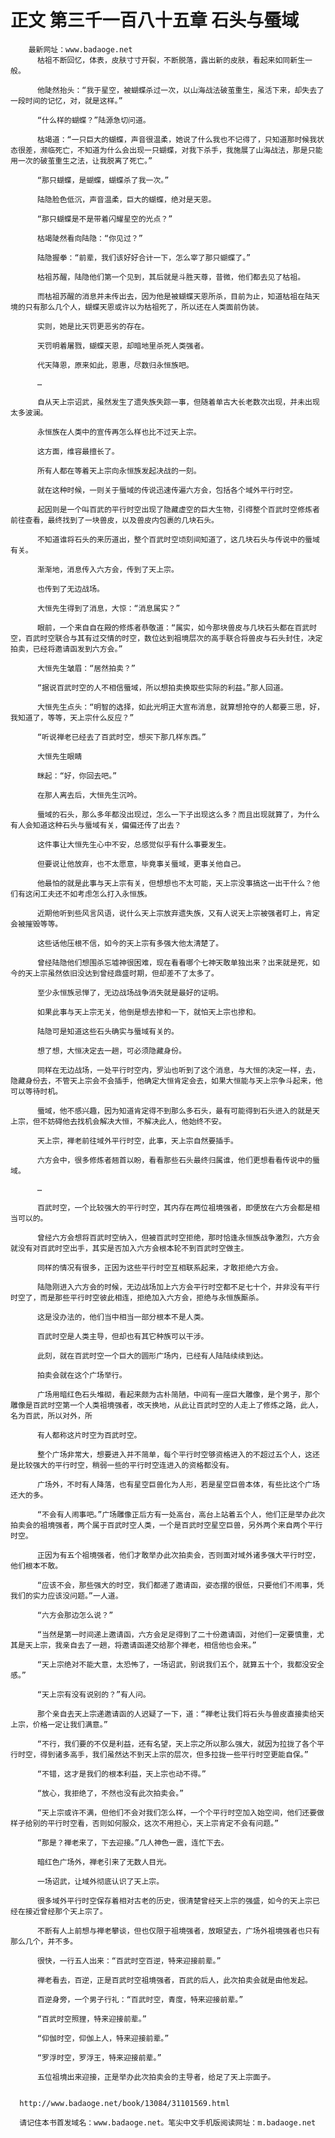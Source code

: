 # 正文 第三千一百八十五章 石头与蜃域
        最新网址：www.badaoge.net
          枯祖不断回忆，体表，皮肤寸寸开裂，不断脱落，露出新的皮肤，看起来如同新生一般。
      
          他陡然抬头：“我于星空，被蝴蝶杀过一次，以山海战法破茧重生，虽活下来，却失去了一段时间的记忆，对，就是这样。”
      
          “什么样的蝴蝶？”陆源急切问道。
      
          枯竭道：“一只巨大的蝴蝶，声音很温柔，她说了什么我也不记得了，只知道那时候我状态很差，濒临死亡，不知道为什么会出现一只蝴蝶，对我下杀手，我施展了山海战法，那是只能用一次的破茧重生之法，让我脱离了死亡。”
      
          “那只蝴蝶，是蝴蝶，蝴蝶杀了我一次。”
      
          陆隐脸色低沉，声音温柔，巨大的蝴蝶，绝对是天恩。
      
          “那只蝴蝶是不是带着闪耀星空的光点？”
      
          枯竭陡然看向陆隐：“你见过？”
      
          陆隐握拳：“前辈，我们该好好合计一下，怎么宰了那只蝴蝶了。”
      
          枯祖苏醒，陆隐他们第一个见到，其后就是斗胜天尊，昔微，他们都去见了枯祖。
      
          而枯祖苏醒的消息并未传出去，因为他是被蝴蝶天恩所杀，目前为止，知道枯祖在陆天境的只有那么几个人，蝴蝶天恩或许以为枯祖死了，所以还在人类面前伪装。
      
          实则，她是比天罚更恶劣的存在。
      
          天罚明着屠戮，蝴蝶天恩，却暗地里杀死人类强者。
      
          代天降恩，原来如此，恩惠，尽数归永恒族吧。
      
          …
      
          自从天上宗诏武，虽然发生了遗失族失踪一事，但随着单古大长老数次出现，并未出现太多波澜。
      
          永恒族在人类中的宣传再怎么样也比不过天上宗。
      
          这方面，维容最擅长了。
      
          所有人都在等着天上宗向永恒族发起决战的一刻。
      
          就在这种时候，一则关于蜃域的传说迅速传遍六方会，包括各个域外平行时空。
      
          起因则是一个叫百武的平行时空出现了隐藏虚空的巨大生物，引得整个百武时空修炼者前往查看，最终找到了一块兽皮，以及兽皮内包裹的几块石头。
      
          不知道谁将石头的来历道出，整个百武时空顷刻间知道了，这几块石头与传说中的蜃域有关。
      
          渐渐地，消息传入六方会，传到了天上宗。
      
          也传到了无边战场。
      
          大恒先生得到了消息，大惊：“消息属实？”
      
          眼前，一个来自自在殿的修炼者恭敬道：“属实，如今那块兽皮与几块石头都在百武时空，百武时空联合与其有过交情的时空，数位达到祖境层次的高手联合将兽皮与石头封住，决定拍卖，已经将邀请函发到六方会。”
      
          大恒先生皱眉：“居然拍卖？”
      
          “据说百武时空的人不相信蜃域，所以想拍卖换取些实际的利益。”那人回道。
      
          大恒先生点头：“明智的选择，如此光明正大宣布消息，就算想抢夺的人都要三思，好，我知道了，等等，天上宗什么反应？”
      
          “听说禅老已经去了百武时空，想买下那几样东西。”
      
          大恒先生眼睛
      
          眯起：“好，你回去吧。”
      
          在那人离去后，大恒先生沉吟。
      
          蜃域的石头，那么多年都没出现过，怎么一下子出现这么多？而且出现就算了，为什么有人会知道这种石头与蜃域有关，偏偏还传了出去？
      
          这件事让大恒先生心中不安，总感觉似乎有什么事要发生。
      
          但要说让他放弃，也不太愿意，毕竟事关蜃域，更事关他自己。
      
          他最怕的就是此事与天上宗有关，但想想也不太可能，天上宗没事搞这一出干什么？他们有这闲工夫还不如考虑怎么打入永恒族。
      
          近期他听到些风言风语，说什么天上宗放弃遗失族，又有人说天上宗被强者盯上，肯定会被摧毁等等。
      
          这些话他压根不信，如今的天上宗有多强大他太清楚了。
      
          曾经陆隐他们想围杀忘墟神很困难，现在看看哪个七神天敢单独出来？出来就是死，如今的天上宗虽然依旧没达到曾经鼎盛时期，但却差不了太多了。
      
          至少永恒族忌惮了，无边战场战争消失就是最好的证明。
      
          如果此事与天上宗无关，他倒是想去掺和一下，就怕天上宗也掺和。
      
          陆隐可是知道这些石头确实与蜃域有关的。
      
          想了想，大恒决定去一趟，可必须隐藏身份。
      
          同样在无边战场，一处平行时空内，罗汕也听到了这个消息，与大恒的决定一样，去，隐藏身份去，不管天上宗会不会插手，他确定大恒肯定会去，如果大恒能与天上宗争斗起来，他可以等待时机。
      
          蜃域，他不感兴趣，因为知道肯定得不到那么多石头，最有可能得到石头进入的就是天上宗，但不妨碍他去找机会解决大恒，不解决此人，他始终不安。
      
          天上宗，禅老前往域外平行时空，此事，天上宗自然要插手。
      
          六方会中，很多修炼者翘首以盼，看看那些石头最终归属谁，他们更想看看传说中的蜃域。
      
          …
      
          百武时空，一个比较强大的平行时空，其内存在两位祖境强者，即便放在六方会都是相当可以的。
      
          曾经六方会想将百武时空纳入，但被百武时空拒绝，那时恰逢永恒族战争激烈，六方会就没有对百武时空出手，其实是否加入六方会根本轮不到百武时空做主。
      
          同样的情况有很多，正因为这些平行时空互相联系起来，才敢拒绝六方会。
      
          陆隐刚进入六方会的时候，无边战场加上六方会平行时空都不足七十个，并非没有平行时空了，而是那些平行时空彼此相连，拒绝加入六方会，拒绝与永恒族厮杀。
      
          这是没办法的，他们当中相当一部分根本不是人类。
      
          百武时空是人类主导，但却也有其它种族可以干涉。
      
          此刻，就在百武时空一个巨大的圆形广场内，已经有人陆陆续续到达。
      
          拍卖会就在这个广场举行。
      
          广场用暗红色石头堆砌，看起来颇为古朴简陋，中间有一座巨大雕像，是个男子，那个雕像是百武时空第一个人类祖境强者，改天换地，从此让百武时空的人走上了修炼之路，此人，名为百武，所以对外，所
      
          有人都称这片时空为百武时空。
      
          整个广场非常大，想要进入并不简单，每个平行时空够资格进入的不超过五个人，这还是比较强大的平行时空，稍弱一些的平行时空连进入的资格都没有。
      
          广场外，不时有人降落，也有星空巨兽化为人形，若是星空巨兽本体，有些比这个广场还大的多。
      
          “不会有人闹事吧。”广场雕像正后方有一处高台，高台上站着五个人，他们正是举办此次拍卖会的祖境强者，两个属于百武时空人类，一个是百武时空星空巨兽，另外两个来自两个平行时空。
      
          正因为有五个祖境强者，他们才敢举办此次拍卖会，否则面对域外诸多强大平行时空，他们根本不敢。
      
          “应该不会，那些强大的时空，我们都递了邀请函，姿态摆的很低，只要他们不闹事，凭我们的实力应该没问题。”一人道。
      
          “六方会那边怎么说？”
      
          “当然是第一时间递上邀请函，六方会足足得到了二十份邀请函，对他们一定要慎重，尤其是天上宗，我亲自去了一趟，将邀请函递交给那个禅老，相信他也会来。”
      
          “天上宗绝对不能大意，太恐怖了，一场诏武，别说我们五个，就算五十个，我都没安全感。”
      
          “天上宗有没有说别的？”有人问。
      
          那个亲自去天上宗递邀请函的人迟疑了一下，道：“禅老让我们将石头与兽皮直接卖给天上宗，价格一定让我们满意。”
      
          “不行，我们要的不仅是利益，还有名望，天上宗之所以那么强大，就因为拉拢了各个平行时空，得到诸多高手，我们虽然达不到天上宗的层次，但多拉拢一些平行时空更能自保。”
      
          “不错，这才是我们的根本利益，天上宗也动不得。”
      
          “放心，我拒绝了，不然也没有此次拍卖会。”
      
          “天上宗或许不满，但他们不会对我们怎么样，一个个平行时空加入始空间，他们还要做样子给别的平行时空看，否则如何服众，这次不用担心，天上宗肯定不会有问题。”
      
          “那是？禅老来了，下去迎接。”几人神色一震，连忙下去。
      
          暗红色广场外，禅老引来了无数人目光。
      
          一场诏武，让域外彻底认识了天上宗。
      
          很多域外平行时空保存着相对古老的历史，很清楚曾经天上宗的强盛，如今的天上宗已经在接近曾经那个天上宗了。
      
          不断有人上前想与禅老攀谈，但也仅限于祖境强者，放眼望去，广场外祖境强者也只有那么几个，并不多。
      
          很快，一行五人出来：“百武时空百逆，特来迎接前辈。”
      
          禅老看去，百逆，正是百武时空祖境强者，百武的后人，此次拍卖会就是由他发起。
      
          百逆身旁，一个男子行礼：“百武时空，青度，特来迎接前辈。”
      
          “百武时空照狸，特来迎接前辈。”
      
          “仰伽时空，仰伽上人，特来迎接前辈。”
      
          “罗浮时空，罗浮王，特来迎接前辈。”
      
          五位祖境出来迎接，正是举办此次拍卖会的主导者，给足了天上宗面子。
      
      
      http://www.badaoge.net/book/13084/31101569.html
      
      请记住本书首发域名：www.badaoge.net。笔尖中文手机版阅读网址：m.badaoge.net